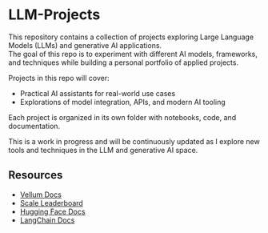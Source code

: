 # LLM-Projects

This repository contains a collection of projects exploring Large Language Models (LLMs) and generative AI applications.  
The goal of this repo is to experiment with different AI models, frameworks, and techniques while building a personal portfolio of applied projects.

Projects in this repo will cover:
- Practical AI assistants for real-world use cases  
- Explorations of model integration, APIs, and modern AI tooling  

Each project is organized in its own folder with notebooks, code, and documentation.  

This is a work in progress and will be continuously updated as I explore new tools and techniques in the LLM and generative AI space.

## Resources

- [Vellum Docs](https://docs.vellum.ai/)  
- [Scale Leaderboard](https://scale.com/leaderboard)  
- [Hugging Face Docs](https://huggingface.co/docs)  
- [LangChain Docs](https://python.langchain.com/)  
